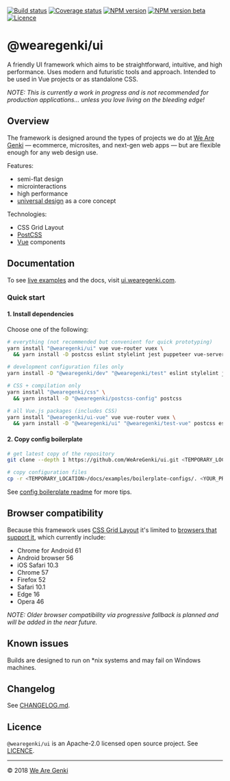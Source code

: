 <!-- markdownlint-disable first-line-h1 -->

[![Build status](https://img.shields.io/travis/WeAreGenki/ui.svg)](https://travis-ci.org/WeAreGenki/ui)
[![Coverage status](https://img.shields.io/codecov/c/github/WeAreGenki/ui.svg)](https://codecov.io/gh/WeAreGenki/ui)
[![NPM version](https://img.shields.io/npm/v/@wearegenki/ui.svg)](https://www.npmjs.com/package/@wearegenki/ui)
[![NPM version beta](https://img.shields.io/npm/v/@wearegenki/ui/beta.svg)](https://www.npmjs.com/package/@wearegenki/ui)
[![Licence](https://img.shields.io/npm/l/@wearegenki/ui.svg)](https://github.com/WeAreGenki/ui/blob/master/LICENCE)

# @wearegenki/ui

A friendly UI framework which aims to be straightforward, intuitive, and high performance. Uses modern and futuristic tools and approach. Intended to be used in Vue projects or as standalone CSS.

_NOTE: This is currently a work in progress and is not recommended for production applications... unless you love living on the bleeding edge!_

## Overview

The framework is designed around the types of projects we do at [We Are Genki](https://wearegenki.com) — ecommerce, microsites, and next-gen web apps — but are flexible enough for any web design use.

Features:

* semi-flat design
* microinteractions
* high performance
* [universal design](https://en.wikipedia.org/wiki/Universal_design) as a core concept

Technologies:

* CSS Grid Layout
* [PostCSS](http://postcss.org)
* [Vue](https://vuejs.org/) components

## Documentation

To see [live examples](https://ui.wearegenki.com/examples) and the docs, visit [ui.wearegenki.com](https://ui.wearegenki.com).

### Quick start

#### 1. Install dependencies

Choose one of the following:

```bash
# everything (not recommended but convenient for quick prototyping)
yarn install "@wearegenki/ui" vue vue-router vuex \
  && yarn install -D postcss eslint stylelint jest puppeteer vue-server-renderer vue-template-compiler

# development configuration files only
yarn install -D "@wearegenki/dev" "@wearegenki/test" eslint stylelint jest puppeteer

# CSS + compilation only
yarn install "@wearegenki/css" \
  && yarn install -D "@wearegenki/postcss-config" postcss

# all Vue.js packages (includes CSS)
yarn install "@wearegenki/ui-vue" vue vue-router vuex \
  && yarn install -D "@wearegenki/ui" "@wearegenki/test-vue" postcss eslint stylelint jest vue-server-renderer vue-template-compiler
```

#### 2. Copy config boilerplate

```bash
# get latest copy of the repository
git clone --depth 1 https://github.com/WeAreGenki/ui.git <TEMPORARY_LOCATION>

# copy configuration files
cp -r <TEMPORARY_LOCATION>/docs/examples/boilerplate-configs/. <YOUR_PROJECT_LOCATION>
```

See [config boilerplate readme](https://github.com/WeAreGenki/ui/blob/master/docs/examples/boilerplate-configs/README.md) for more tips.

## Browser compatibility

Because this framework uses [CSS Grid Layout](https://developer.mozilla.org/en-US/docs/Web/CSS/CSS_Grid_Layout) it's limited to [browsers that support it](http://caniuse.com/#feat=css-grid), which currently include:

* Chrome for Android 61
* Android browser 56
* iOS Safari 10.3
* Chrome 57
* Firefox 52
* Safari 10.1
* Edge 16
* Opera 46

_NOTE: Older browser compatibility via progressive fallback is planned and will be added in the near future._

## Known issues

Builds are designed to run on *nix systems and may fail on Windows machines.

## Changelog

See [CHANGELOG.md](https://github.com/WeAreGenki/ui/blob/master/CHANGELOG.md).

## Licence

`@wearegenki/ui` is an Apache-2.0 licensed open source project. See [LICENCE](https://github.com/WeAreGenki/ui/blob/master/LICENCE).

-----

© 2018 [We Are Genki](https://wearegenki.com)

